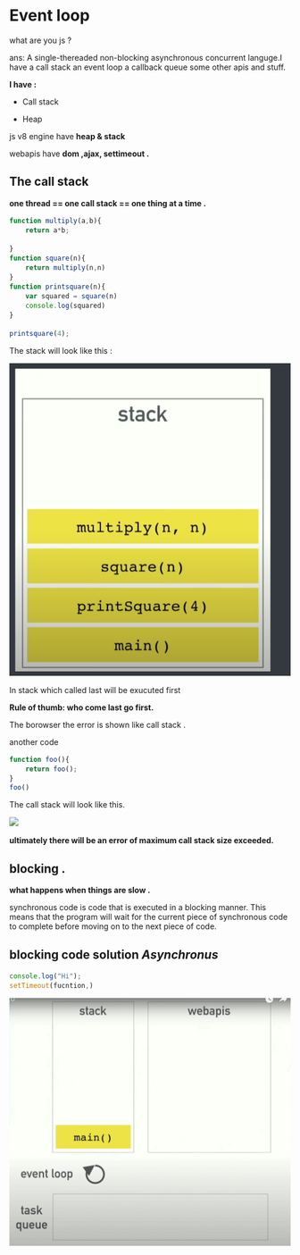 # Event loop

what are you js ? 

ans: A single-thereaded non-blocking asynchronous concurrent languge.I have a call stack an event loop a callback queue some other apis and stuff. 

**I have :**

- Call stack 

- Heap 

js v8 engine have **heap & stack**

webapis have **dom ,ajax, settimeout .**

## The call stack

**one thread == one call stack == one thing at a time .**

```js
function multiply(a,b){
    return a*b;

}
function square(n){
    return multiply(n,n)
}
function printsquare(n){
    var squared = square(n)
    console.log(squared)
}

printsquare(4);
```

The stack will look like this : 

<img src="https://github.com/darkstudy45/js_Dsa_notes/blob/main/images/1ststack.png" title="First stack" alt="It shows the program stack" width="566">

In stack which called last will be exucuted first 

**Rule of thumb: who come last go first.**

The borowser the error is shown like call stack . 

another code 

```js
function foo(){
    return foo();
}
foo()
```

The call stack will look like this. 

![](/home/oem/.config/marktext/images/2023-01-23-13-55-18-image.png)

**ultimately there will be an error of maximum call stack size exceeded.**

## blocking .

**what happens when things are slow .**

synchronous code is code that is executed in a blocking manner. This means that the program will wait for the current piece of synchronous code to complete before moving on to the next piece of code.

## blocking code solution *Asynchronus*

```js
console.log("Hi");
setTimeout(fucntion,)
```

![](https://github.com/darkstudy45/js_Dsa_notes/blob/440b177d06d7507df13e33429e5f722f65b5e627/images/ezgif.com-gif-maker.gif)
